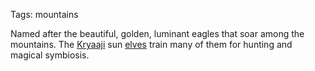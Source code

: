 Tags: mountains

Named after the beautiful, golden, luminant eagles that soar among the mountains. The [Kryaaji](Kryaaji) sun [elves](Elves) train many of them for hunting and magical symbiosis.